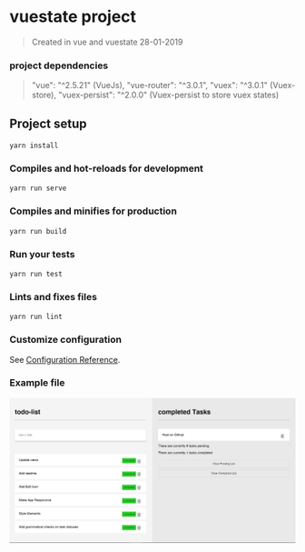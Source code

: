  # vuestate project 
>  Created in vue and vuestate 
>  28-01-2019

### project dependencies

>   "vue": "^2.5.21" (VueJs), 
    "vue-router": "^3.0.1",
    "vuex": "^3.0.1" (Vuex-store), 
    "vuex-persist": "^2.0.0" (Vuex-persist to store vuex states)
    
## Project setup
```
yarn install
```

### Compiles and hot-reloads for development
```
yarn run serve
```

### Compiles and minifies for production
```
yarn run build
```

### Run your tests
```
yarn run test
```

### Lints and fixes files
```
yarn run lint
```

### Customize configuration
See [Configuration Reference](https://cli.vuejs.org/config/).

### Example file
<img src="src/assets/example.png" alt="" /><br/><br/>
